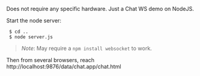 Does not require any specific hardware. Just a Chat WS demo on NodeJS.

Start the node server:
```
 $ cd ..
 $ node server.js
```

> _Note_: May require a `npm install websocket` to work.

Then from several browsers, reach http://localhost:9876/data/chat.app/chat.html
